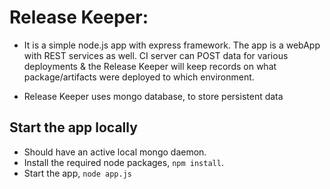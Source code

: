 # Release Keeper:

* It is a simple node.js app with express framework. The app is a webApp with REST services as well. CI server can POST data for various deployments & the Release Keeper will keep records on what package/artifacts were deployed to which environment.

* Release Keeper uses mongo database, to store persistent data

## Start the app locally
* Should have an active local mongo daemon.
* Install the required node packages, `npm install`.
* Start the app, `node app.js`
